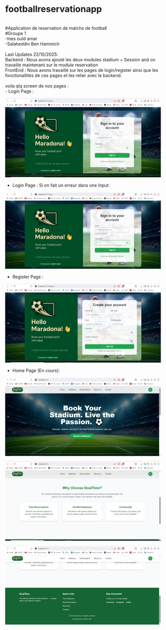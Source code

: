 # footballreservationapp<br>
<br>
#Application de reservation de matchs de football<br>
#Groupe 1<br>
-Ines ould amar<br>
-Salaheddin Ben Hammich<br>
<br>
Last Updates 22/10/2025:<br>
Backend : Nous avons ajouté les deux modules stadium + Session and on travaille maintenant sur le module reservation<br>
FrontEnd : Nous avons travaillé sur les pages de login/register ainsi que les fonctionallités de ces pages et les relier avec le backend.<br>
<br>
voila qlq screen de nos pages :<br>
- Login Page :<br>

![App Logo](Screenshots/Login%20Page.jpg)<br>
- Login Page : Si on fait un erreur dans une Input:<br>

![App Logo](Screenshots/Login%20Page%202.jpg)<br>
- Register Page :<br>

![App Logo](Screenshots/sign%20up.jpg)<br>
- Home Page (En cours):<br>

![App Logo](Screenshots/home%20page.jpg)<br>

![App Logo](Screenshots/home%20page%202.jpg)<br>

![App Logo](Screenshots/home%20page%203.jpg)<br>
